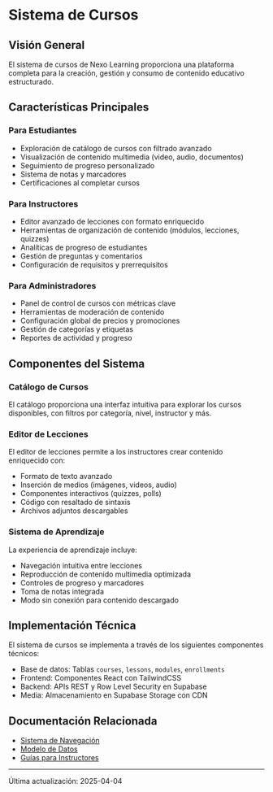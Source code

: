 
# Sistema de Cursos

## Visión General

El sistema de cursos de Nexo Learning proporciona una plataforma completa para la creación, gestión y consumo de contenido educativo estructurado.

## Características Principales

### Para Estudiantes

- Exploración de catálogo de cursos con filtrado avanzado
- Visualización de contenido multimedia (video, audio, documentos)
- Seguimiento de progreso personalizado
- Sistema de notas y marcadores
- Certificaciones al completar cursos

### Para Instructores

- Editor avanzado de lecciones con formato enriquecido
- Herramientas de organización de contenido (módulos, lecciones, quizzes)
- Analíticas de progreso de estudiantes
- Gestión de preguntas y comentarios
- Configuración de requisitos y prerrequisitos

### Para Administradores

- Panel de control de cursos con métricas clave
- Herramientas de moderación de contenido
- Configuración global de precios y promociones
- Gestión de categorías y etiquetas
- Reportes de actividad y progreso

## Componentes del Sistema

### Catálogo de Cursos

El catálogo proporciona una interfaz intuitiva para explorar los cursos disponibles, con filtros por categoría, nivel, instructor y más.

### Editor de Lecciones

El editor de lecciones permite a los instructores crear contenido enriquecido con:

- Formato de texto avanzado
- Inserción de medios (imágenes, videos, audio)
- Componentes interactivos (quizzes, polls)
- Código con resaltado de sintaxis
- Archivos adjuntos descargables

### Sistema de Aprendizaje

La experiencia de aprendizaje incluye:

- Navegación intuitiva entre lecciones
- Reproducción de contenido multimedia optimizada
- Controles de progreso y marcadores
- Toma de notas integrada
- Modo sin conexión para contenido descargado

## Implementación Técnica

El sistema de cursos se implementa a través de los siguientes componentes técnicos:

- Base de datos: Tablas `courses`, `lessons`, `modules`, `enrollments`
- Frontend: Componentes React con TailwindCSS
- Backend: APIs REST y Row Level Security en Supabase
- Media: Almacenamiento en Supabase Storage con CDN

## Documentación Relacionada

- [Sistema de Navegación](../navigation.md)
- [Modelo de Datos](../../core/data-model/overview.md)
- [Guías para Instructores](../../guides/admin/course-management.md)

---

Última actualización: 2025-04-04
